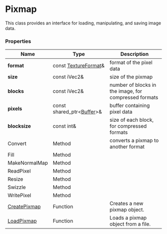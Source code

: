 # Pixmap #

This class provides an interface for loading, manipulating, and saving image data.

### Properties ###

| Name | Type | Description |
| ----- | ----- | ----- |
| **format** | const [TextureFormat](Constants.md#TextureFormat)&  | format of the pixel data |
| **size** | const iVec2&  | size of the pixmap |
| **blocks** | const iVec2&  | number of blocks in the image, for compressed formats |
| **pixels** | const shared_ptr<[Buffer](Buffer.md)\>&  | buffer containing pixel data |
| **blocksize** | const int&  | size of each block, for compressed formats |
| Convert | Method | converts a pixmap to another format |
| Fill | Method | |
| MakeNormalMap | Method | |
| ReadPixel | Method | |
| Resize | Method | |
| Swizzle | Method | |
| WritePixel | Method | |
| [CreatePixmap](LoadPixmap.md) | Function | Creates a new pixmap object. |
| [LoadPixmap](LoadPixmap.md) | Function | Loads a pixmap object from a file. |
